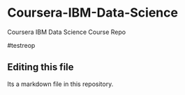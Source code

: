 # Coursera-IBM-Data-Science
Coursera IBM Data Science Course Repo

#testreop

## Editing this file

Its a markdown file in this repository.
